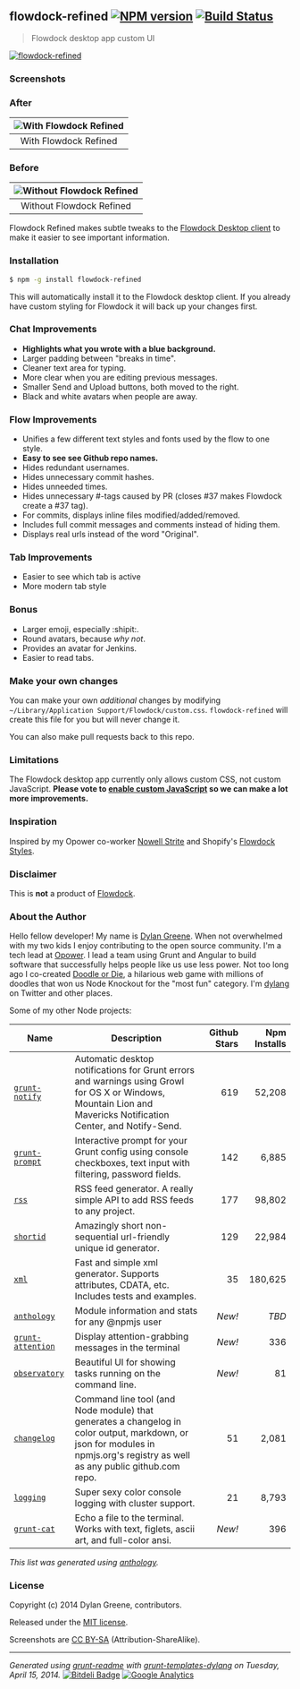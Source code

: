 <!---

This file was automatically generated.

Use `grunt readme` to regenerate.

--->
## flowdock-refined [![NPM version](https://badge.fury.io/js/flowdock-refined.png)](http://badge.fury.io/js/flowdock-refined)  [![Build Status](https://travis-ci.org/dylang/flowdock-refined.png)](https://travis-ci.org/dylang/flowdock-refined) 

> Flowdock desktop app custom UI

[![flowdock-refined](https://nodei.co/npm/flowdock-refined.png?downloads=true "flowdock-refined")](https://nodei.co/npm/flowdock-refined)


### Screenshots

### After
| ![With Flowdock Refined](https://f.cloud.github.com/assets/51505/2257821/aba7f9c4-9e1f-11e3-9d1a-d3afb29ed8e1.png "With Flowdock Refined") |
|:-------------:|
| With Flowdock Refined |


### Before
| ![Without Flowdock Refined](https://f.cloud.github.com/assets/51505/2257822/ad0ed116-9e1f-11e3-80da-863667085444.png "Without Flowdock Refined") |
|:-------------:|
| Without Flowdock Refined |




Flowdock Refined makes subtle tweaks to the [Flowdock Desktop client](https://www.flowdock.com/download) to make it easier to see important information.

### Installation

```bash
$ npm -g install flowdock-refined
```

This will automatically install it to the Flowdock desktop client. If you already have custom styling for Flowdock it will back up your changes first.

### Chat Improvements

* __Highlights what you wrote with a blue background.__
* Larger padding between "breaks in time".
* Cleaner text area for typing.
* More clear when you are editing previous messages.
* Smaller Send and Upload buttons, both moved to the right.
* Black and white avatars when people are away.

### Flow Improvements

* Unifies a few different text styles and fonts used by the flow to one style.
* __Easy to see see Github repo names.__
* Hides redundant usernames.
* Hides unnecessary commit hashes.
* Hides unneeded times.
* Hides unnecessary #-tags caused by PR (closes #37 makes Flowdock create a #37 tag).
* For commits, displays inline files modified/added/removed.
* Includes full commit messages and comments instead of hiding them.
* Displays real urls instead of the word "Original".

### Tab Improvements

* Easier to see which tab is active
* More modern tab style

### Bonus
* Larger emoji, especially :shipit:.
* Round avatars, because _why not_.
* Provides an avatar for Jenkins.
* Easier to read tabs.

### Make your own changes

You can make your own _additional_ changes by modifying `~/Library/Application Support/Flowdock/custom.css`.
`flowdock-refined` will create this file for you but will never change it.

You can also make pull requests back to this repo.

### Limitations

The Flowdock desktop app currently only allows custom CSS, not custom JavaScript.
**Please vote to [enable custom JavaScript](http://flowdock.uservoice.com/forums/36827-general/suggestions/5519689-userscript-or-plugin-capability-in-desktop-client)
so we can make a lot more improvements.**

### Inspiration

Inspired by my Opower co-worker [Nowell Strite](https://github.com/nowells) and
Shopify's [Flowdock Styles](https://github.com/Shopify/flowdock_styles).

### Disclaimer

This is **not** a product of [Flowdock](http://www.flowdock.com).


### About the Author

Hello fellow developer! My name is [Dylan Greene](https://github.com/dylang). When
not overwhelmed with my two kids I enjoy contributing to the open source community.
I'm a tech lead at [Opower](http://opower.com). I lead a team using Grunt and Angular to build software that
successfully helps people like us use less power.
Not too long ago I co-created [Doodle or Die](http://doodleordie.com), a hilarious web game with millions of
doodles that won us Node Knockout for the "most fun" category.
I'm [dylang](https://twitter.com/dylang) on Twitter and other places.

Some of my other Node projects:

| Name | Description | Github Stars | Npm Installs |
|---|---|--:|--:|
| [`grunt-notify`](https://github.com/dylang/grunt-notify) | Automatic desktop notifications for Grunt errors and warnings using Growl for OS X or Windows, Mountain Lion and Mavericks Notification Center, and Notify-Send. | 619 | 52,208 |
| [`grunt-prompt`](https://github.com/dylang/grunt-prompt) | Interactive prompt for your Grunt config using console checkboxes, text input with filtering, password fields. | 142 | 6,885 |
| [`rss`](https://github.com/dylang/node-rss) | RSS feed generator. A really simple API to add RSS feeds to any project. | 177 | 98,802 |
| [`shortid`](https://github.com/dylang/shortid) | Amazingly short non-sequential url-friendly unique id generator. | 129 | 22,984 |
| [`xml`](https://github.com/dylang/node-xml) | Fast and simple xml generator. Supports attributes, CDATA, etc. Includes tests and examples. | 35 | 180,625 |
| [`anthology`](https://github.com/dylang/anthology) | Module information and stats for any @npmjs user | _New!_ | _TBD_ |
| [`grunt-attention`](https://github.com/dylang/grunt-attention) | Display attention-grabbing messages in the terminal | _New!_ | 336 |
| [`observatory`](https://github.com/dylang/observatory) | Beautiful UI for showing tasks running on the command line. | _New!_ | 81 |
| [`changelog`](https://github.com/dylang/changelog) | Command line tool (and Node module) that generates a changelog in color output, markdown, or json for modules in npmjs.org's registry as well as any public github.com repo. | 51 | 2,081 |
| [`logging`](https://github.com/dylang/logging) | Super sexy color console logging with cluster support. | 21 | 8,793 |
| [`grunt-cat`](https://github.com/dylang/grunt-cat) | Echo a file to the terminal. Works with text, figlets, ascii art, and full-color ansi. | _New!_ | 396 |

_This list was generated using [anthology](https://github.com/dylang/anthology)._


### License
Copyright (c) 2014 Dylan Greene, contributors.

Released under the [MIT license](https://tldrlegal.com/license/mit-license).

Screenshots are [CC BY-SA](http://creativecommons.org/licenses/by-sa/4.0/) (Attribution-ShareAlike).

***
_Generated using [grunt-readme](https://github.com/assemble/grunt-readme) with [grunt-templates-dylang](https://github.com/dylang/grunt-templates-dylang) on Tuesday, April 15, 2014._ [![Bitdeli Badge](https://d2weczhvl823v0.cloudfront.net/git/flowdock-refined/trend.png)](https://bitdeli.com/free "Bitdeli Badge") [![Google Analytics](https://ga-beacon.appspot.com/UA-4820261-3/git/flowdock-refined)](https://github.com/igrigorik/ga-beacon)


<!---

This file was automatically generated.

Use `grunt readme` to regenerate.

--->